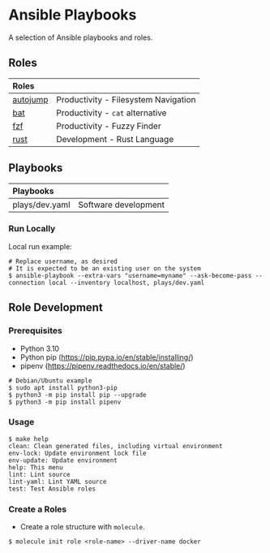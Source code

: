 # Ansible Playbooks

A selection of Ansible playbooks and roles.

## Roles

| Roles                                |                                      |
|:-------------------------------------|:-------------------------------------|
| [autojump](roles/autojump/README.md) | Productivity - Filesystem Navigation |
| [bat](roles/bat/README.md)           | Productivity - `cat` alternative     |
| [fzf](roles/fzf/README.md)           | Productivity - Fuzzy Finder          |
| [rust](roles/rust/README.md)         | Development - Rust Language          |


## Playbooks

| Playbooks      |                      |
|:---------------|:---------------------|
| plays/dev.yaml | Software development |

### Run Locally

Local run example:

```shell
# Replace username, as desired
# It is expected to be an existing user on the system
$ ansible-playbook --extra-vars "username=myname" --ask-become-pass --connection local --inventory localhost, plays/dev.yaml
```

## Role Development

### Prerequisites

* Python 3.10
* Python pip (https://pip.pypa.io/en/stable/installing/)
* pipenv (https://pipenv.readthedocs.io/en/stable/)

```shell
# Debian/Ubuntu example
$ sudo apt install python3-pip
$ python3 -m pip install pip --upgrade
$ python3 -m pip install pipenv
```

### Usage

```shell
$ make help
clean: Clean generated files, including virtual environment
env-lock: Update environment lock file
env-update: Update environment
help: This menu
lint: Lint source
lint-yaml: Lint YAML source
test: Test Ansible roles
```

### Create a Roles

* Create a role structure with `molecule`.

```shell
$ molecule init role <role-name> --driver-name docker
```
